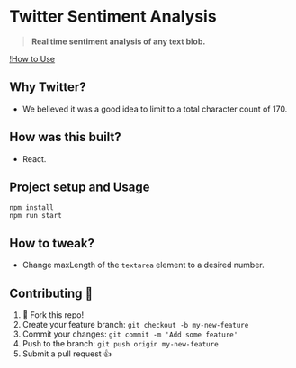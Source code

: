 # Twitter Sentiment Analysis

> **Real time sentiment analysis of any text blob.**

[!How to Use](/twitter_sentiment.gif)

## Why Twitter?

- We believed it was a good idea to limit to a total character count of 170.

## How was this built?

- React.

## Project setup and Usage

```
npm install
npm run start
```

## How to tweak?

- Change maxLength of the `textarea` element to a desired number.

## Contributing :speech_balloon:

1. :spaghetti: Fork this repo!
2. Create your feature branch: `git checkout -b my-new-feature`
3. Commit your changes: `git commit -m 'Add some feature'`
4. Push to the branch: `git push origin my-new-feature`
5. Submit a pull request :+1:
